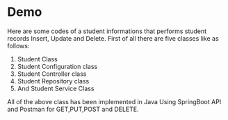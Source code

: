 # Demo

Here are some codes of a student informations that performs student records Insert, Update and Delete.
First of all there are five classes like as follows:
1. Student Class
2. Student Configuration class
3. Student Controller class
4. Student Repository class
5. And Student Service Class

All of the above class has been implemented in Java Using SpringBoot API and Postman for GET,PUT,POST and DELETE.
